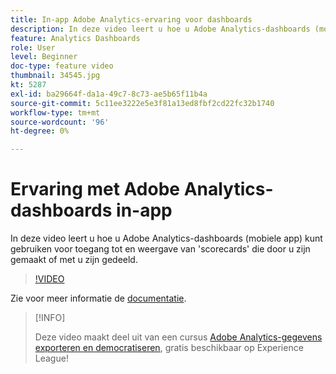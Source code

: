 ```yaml
---
title: In-app Adobe Analytics-ervaring voor dashboards
description: In deze video leert u hoe u Adobe Analytics-dashboards (mobiele app) kunt gebruiken voor toegang tot en weergave van 'scorecards' die door u zijn gemaakt of met u zijn gedeeld.
feature: Analytics Dashboards
role: User
level: Beginner
doc-type: feature video
thumbnail: 34545.jpg
kt: 5287
exl-id: ba29664f-da1a-49c7-8c73-ae5b65f11b4a
source-git-commit: 5c11ee3222e5e3f81a13ed8fbf2cd22fc32b1740
workflow-type: tm+mt
source-wordcount: '96'
ht-degree: 0%

---
```


# Ervaring met Adobe Analytics-dashboards in-app

In deze video leert u hoe u Adobe Analytics-dashboards (mobiele app) kunt gebruiken voor toegang tot en weergave van &#39;scorecards&#39; die door u zijn gemaakt of met u zijn gedeeld.

>[!VIDEO](https://video.tv.adobe.com/v/34545/?quality=12)

Zie voor meer informatie de [documentatie](https://experienceleague.adobe.com/docs/analytics/analyze/mobapp/home.html?lang=en).

>[!INFO]
>
> Deze video maakt deel uit van een cursus [Adobe Analytics-gegevens exporteren en democratiseren](https://experienceleague.adobe.com/?recommended=Analytics-A-1-2022.1.democratizing), gratis beschikbaar op Experience League!